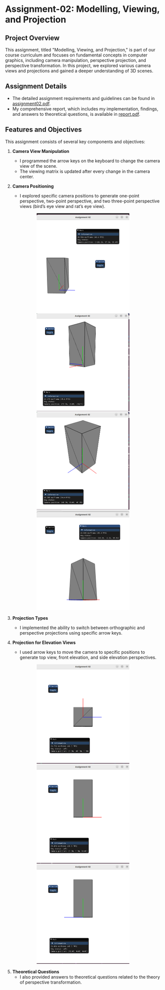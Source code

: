 # Assignment-02: Modelling, Viewing, and Projection

## Project Overview

This assignment, titled "Modelling, Viewing, and Projection," is part of our course curriculum and focuses on fundamental concepts in computer graphics, including camera manipulation, perspective projection, and perspective transformation. In this project, we explored various camera views and projections and gained a deeper understanding of 3D scenes.

## Assignment Details

- The detailed assignment requirements and guidelines can be found in [assignment02.pdf](https://github.com/IshanMehta115/Computer-Graphics/blob/main/Assignment-02%20Modelling%2C%20Viewing%2C%20and%20Projection/Assignment02.pdf).
- My comprehensive report, which includes my implementation, findings, and answers to theoretical questions, is available in [report.pdf](https://github.com/IshanMehta115/Computer-Graphics/blob/main/Assignment-02%20Modelling%2C%20Viewing%2C%20and%20Projection/Report.pdf).

## Features and Objectives

This assignment consists of several key components and objectives:

1. **Camera View Manipulation**
   - I programmed the arrow keys on the keyboard to change the camera view of the scene.
   - The viewing matrix is updated after every change in the camera center.

2. **Camera Positioning**
   - I explored specific camera positions to generate one-point perspective, two-point perspective, and two three-point perspective views (bird’s eye view and rat’s eye view).
  
<p align="center">
    <img src="https://github.com/IshanMehta115/Computer-Graphics/blob/main/Assignment-02%20Modelling%2C%20Viewing%2C%20and%20Projection/screenshots/1b%20one%20point.png" alt="one-point perspective" width="300px">
    <img src="https://github.com/IshanMehta115/Computer-Graphics/blob/main/Assignment-02%20Modelling%2C%20Viewing%2C%20and%20Projection/screenshots/1b%20two%20point.png" alt="two-point perspective" width="300px">
    <img src="https://github.com/IshanMehta115/Computer-Graphics/blob/main/Assignment-02%20Modelling%2C%20Viewing%2C%20and%20Projection/screenshots/1b%20bird%20eye.png" alt="bird eye view" width="300px">
    <img src="https://github.com/IshanMehta115/Computer-Graphics/blob/main/Assignment-02%20Modelling%2C%20Viewing%2C%20and%20Projection/screenshots/1b%20rat%20eye.png" alt="rat eye view" width="300px">
</p>

3. **Projection Types**
   - I implemented the ability to switch between orthographic and perspective projections using specific arrow keys.

4. **Projection for Elevation Views**
   - I used arrow keys to move the camera to specific positions to generate top view, front elevation, and side elevation perspectives.
  
<p align="center">
    <img src="https://github.com/IshanMehta115/Computer-Graphics/blob/main/Assignment-02%20Modelling%2C%20Viewing%2C%20and%20Projection/screenshots/2b%20top%20view.png" alt="top view" width="300px">
    <img src="https://github.com/IshanMehta115/Computer-Graphics/blob/main/Assignment-02%20Modelling%2C%20Viewing%2C%20and%20Projection/screenshots/2b%20front%20view.png" alt="front elevation" width="300px">
    <img src="https://github.com/IshanMehta115/Computer-Graphics/blob/main/Assignment-02%20Modelling%2C%20Viewing%2C%20and%20Projection/screenshots/2b%20side%20view.png" alt="side elevation" width="300px">
</p>

5. **Theoretical Questions**
   - I also provided answers to theoretical questions related to the theory of perspective transformation.
